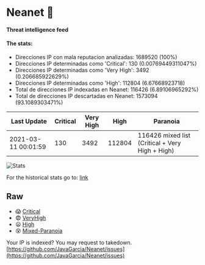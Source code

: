 # Neanet :hocho:
#### Threat intelligence feed
#### The stats:

- Direcciones IP con mala reputacion analizadas: 1689520 (100%)
- Direcciones IP determinadas como 'Critical':  130 (0.00769449311047%)
- Direcciones IP determinadas como 'Very High':  3492 (0.206685922629%)
- Direcciones IP determinadas como 'High':  112804 (6.67668923718)
- Total de direcciones IP indexadas en Neanet:  116426 (6.89106965292%)
- Total de direcciones IP descartadas en Neanet:  1573094 (93.1089303471%)

| Last Update | Critical | Very High | High | Paranoia |
| --- | --- | --- | --- | --- |
| 2021-03-11 00:01:59 | 130 | 3492 | 112804 | 116426 mixed list (Critical + Very High + High)|

![Stats](https://docs.google.com/spreadsheets/d/e/2PACX-1vSnaNMIXVabIpDJjufMlzH7poXnshF3mgd8Is1g9ytUEzVsP5my4Trn8f-xkoLLQ38xpL3HtmUexLo6/pubchart?oid=501124687&format=image)

For the historical stats go to: [link](/stats.csv)
## Raw
- :scream: [Critical](https://raw.githubusercontent.com/JavaGarcia/Neanet/master/blacklists/neanet_critical.txt)
- :fearful: [VeryHigh](https://raw.githubusercontent.com/JavaGarcia/Neanet/master/blacklists/neanet_veryHigh.txtt)
- :frowning: [High](https://raw.githubusercontent.com/JavaGarcia/Neanet/master/blacklists/neanet_high.txt)
- :dizzy_face: [Mixed-Paranoia](https://raw.githubusercontent.com/JavaGarcia/Neanet/master/blacklists/neanet_all.txt)


Your IP is indexed? You may request to takedown. [https://github.com/JavaGarcia/Neanet/issues](https://github.com/JavaGarcia/Neanet/issues)





































































































































































































































































































































































































































































































































































































































































































































































































































































































































































































































































































































































































































































































































































































































































































































































































































































































































































































































































































































































































































































































































































































































































































































































































































































































































































































































































































































































































































































































































































































































































































































































































































































































































































































































































































































































































































































































































































































































































































































































































































































































































































































































































































































































































































































































































































































































































































































































































































































































































































